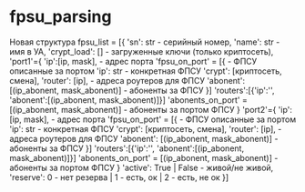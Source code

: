 # fpsu_parsing
Новая структура
fpsu_list = [{   'sn': str - серийный номер,
            'name': str - имя в УА,
            'crypt_load': [] - загруженные ключи (только криптосеть),
            'port1'={
                'ip':[ip, mask],                       - адрес порта
                'fpsu_on_port' = [{                    - ФПСУ описанные за портом
                        'ip': str                          - конкретная ФПСУ
                        'crypt': [криптосеть, смена],
                        'router': [ip],                - адреса роутеров для ФПСУ
                        'abonent': [(ip_abonent, mask_abonent)]        - абоненты за ФПСУ
                }]
                'routers':[{'ip':'', 'abonent':[(ip_abonent, mask_abonent)]}]
                'abonents_on_port' = [(ip_abonent, mask_abonent)]    - абоненты за портом ФПСУ
            }
            'port2'={
                'ip':[ip, mask],                       - адрес порта
                'fpsu_on_port' = [{                    - ФПСУ описанные за портом
                        'ip': str                          - конкретная ФПСУ
                        'crypt': [криптосеть, смена],
                        'router': [ip],                - адреса роутеров для ФПСУ
                        'abonent': [(ip_abonent, mask_abonent)]        - абоненты за ФПСУ
                }]
                'routers':[{'ip':'', 'abonent':[(ip_abonent, mask_abonent)]}]
                'abonents_on_port' = [(ip_abonent, mask_abonent)]    - абоненты за портом ФПСУ
            }
            'active': True | False - живой/не живой,
            'reserve': 0 - нет резерва | 1 - есть, ок | 2 - есть, не ок
        }]